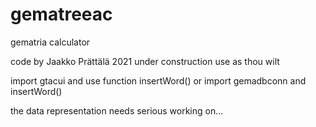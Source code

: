 # gematreeac
gematria calculator

code by Jaakko Prättälä 2021
under construction
use as thou wilt

import gtacui and use function insertWord()
or import gemadbconn and insertWord()

the data representation needs serious working on...


